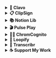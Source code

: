 <details>
  <summary><strong>🚀 Clavo</strong></summary>

  <br/>
 <a href="https://clavo.vercel.app">
  <img
    src="https://img.shields.io/badge/📚%20Clavo-temporarily--down-red?style=for-the-badge"
    alt="Clavo Temporarily Down"
  />
</a>
  <br/>
  
  A Student-Powered Course-Review Platform for BCIT Students to share and browse honest feedback on every course.  
  
  <a href="https://clavo.vercel.app">
    <img src="https://i.ibb.co/9HrZ84Zf/ogimage.png" width="800px" alt="Clavo Screenshot" border="0" />
  </a>

  ## 📝 Core Features
  - **Anonymous Reviews**  
    Share and browse honest feedback on BCIT CST courses without revealing your identity.
  - **Course Search & Filter**  
    Find courses by name and filter by difficulty, likes, or usefulness to explore what suits you best.
  - **Program-Powered Search**  
    Search for your program by keyword to quickly find matching courses and information.
  - **Clavo Community Q&A**  
    Ask and answer questions about courses, instructors, or programs to help and learn from others.
  <br/>
</details>

<details>
  <summary><strong>📋 ClipSign</strong></summary>

  <br/>
  
  [![Use ClipSign on Raycast](https://img.shields.io/badge/ClipSign-Use_on_Raycast-blue?style=for-the-badge)](https://www.raycast.com/gdcho/clipsign)
   <br/>
  Generate, store, and instantly paste your personalized electronic signature anywhere via Raycast. 
  
  <a href="https://www.raycast.com/gdcho/clipsign">
    <img src="https://i.ibb.co/8g4ZCBjX/Screenshot-2025-06-29-at-12-50-08-AM.png" width="800px" alt="Clipsign Screenshot1" border="0" />
  </a>

   ## 📝 Core Features
  - **Upload Image**  
    Import a photo or scan of your handwritten signature to use as a base.
  - **Create Signatures**  
    Design new electronic signatures from custom text and a variety of fonts.
  - **Manage Signatures**  
    Organize your signature library—copy to clipboard or delete entries with ease.  
  
  <br/>
</details>

<details>
  <summary><strong>📚 Notion Lib</strong></summary>

  <br/>
  
  [![Use Notion Lib on Chrome](https://img.shields.io/badge/Notion%20Lib-Use_on_Chrome-green?style=for-the-badge)](https://chromewebstore.google.com/detail/combmindkcecamkcbimhgapdcmgbejlf?utm_source=item-share-cb)
   <br/>
  Easily add books to your Notion library directly from your browser via this Chrome extension.
  
  <a href="https://chromewebstore.google.com/detail/combmindkcecamkcbimhgapdcmgbejlf?utm_source=item-share-cb">
    <img src="https://i.ibb.co/zHVkG7H2/Notion-Lib-800-x-500-px-1.png" width="800px" alt="Notion Lib Screenshot" border="0" />
  </a>

   ## 📖 Core Features
  - **Search Books**  
    Search for books and retrieve detailed information seamlessly.
  - **Add to Notion**  
    Instantly add selected books with details to your Notion library with one click.
  - **Manage API Keys**  
    Configure your Notion and Google Books API keys directly within the extension.  
  
  <br/>
</details>

<details>
  <summary><strong>🎬 Pulse Play</strong></summary>

  <br/>
  
  [![Use Pulse Play on Chrome](https://img.shields.io/badge/Pulse%20Play-Use_on_Chrome-green?style=for-the-badge)](https://chromewebstore.google.com/detail/pikagldkaaepekolfnnbanillcgaiffe?utm_source=item-share-cb)
   <br/>
  Supercharge your video experience with Pulse Play. Hold a hotkey to instantly speed up videos — perfect for lectures, tutorials, or your favorite shows.
 
  <a href="https://chromewebstore.google.com/detail/pikagldkaaepekolfnnbanillcgaiffe?utm_source=item-share-cb">
    <img src="https://i.ibb.co/DgCv5K7T/Untitled-1400-x-560-px.png" width="800px" alt="Pulse Play Screenshot" border="0" />
  </a>

   ## ⚡ Core Features
  - **Hold-to-Boost**  
    Press & hold a hotkey to speed up instantly (just like shorts).
  - **Custom Speeds**  
    Adjust playback from 1.25x – 5x with full control.  
  - **Smart Detection**  
    Works seamlessly with YouTube, Netflix, Vimeo & any HTML5 player.  
  - **Visual Feedback**  
    On-screen speed indicator for clarity.  

  <br/>
</details>


<details>
  <summary><strong>🕵️‍♂️ ChromCognito</strong></summary>

  <br/>

  [![Use ChromCognito on Chrome](https://img.shields.io/badge/Pulse%20Play-Use_on_Chrome-green?style=for-the-badge)](https://chromewebstore.google.com/detail/aoifkanlbdcfdkbofnoodhadmmhllhdg?utm_source=item-share-cb)
  <br/>
  Open links, tabs, and rules in Incognito with full control using this Chrome extension.
  
  <a href="https://chromewebstore.google.com/detail/aoifkanlbdcfdkbofnoodhadmmhllhdg?utm_source=item-share-cb">
    <img src="https://i.ibb.co/0pvm7Wx0/Chrom-Cognito.png" width="800px" alt="ChromCognito Screenshot" border="0" />
  </a>

   ## 🕶️ Core Features
  - **Hotkey Support**  
    Open Incognito tabs instantly with customizable shortcuts.  
  - **Context Menu Actions**  
    Right-click any link and send it directly to Incognito.  
  - **Auto-Incognito Rules**  
    Define rules to always open specific sites in Incognito.   
  - **Privacy Enhancements**  
    Manage sessions without leaving history behind.  
  
  <br/>
</details>

<details>
  <summary><strong>🔄 Loopify</strong></summary>

  <br/>

  ![Coming Soon](https://img.shields.io/badge/Loopify-Coming_Soon-blueviolet?style=for-the-badge)  
  <br/>
  Capture your screen and convert it instantly into GIFs with Loopify. Perfect for tutorials, demos, and sharing quick clips.  

  <a href="https://github.com/gdcho/loopify">
    <img src="https://i.ibb.co/B2mwYT2D/3.png" width="800px" alt="Loopify Screenshot" border="0" />
  </a>

   ## 🎬 Core Features
  - **Screen Capture**  
    Record your screen with adjustable frame rates.  
  - **GIF Conversion**  
    Convert screen recordings into smooth, optimized GIFs.  
  - **Quality Settings**  
    Balance quality and file size with flexible options.  
  - **Recent GIFs**  
    Quickly access and download your latest creations.  

  <br/>
</details>

<details>
  <summary><strong>📝 Transcribr</strong></summary>

  <br/>

  ![Coming Soon](https://img.shields.io/badge/Transcribr-Coming_Soon-teal?style=for-the-badge)  
  <br/>
  Transcribe computer audio into text instantly with a clean, intuitive interface powered by the Web Speech API.  

  <a href="https://github.com/gdcho/transcribr">
    <img src="https://i.ibb.co/7xT075PG/4.png" width="800px" alt="Transcribr Screenshot" border="0" />
  </a>

   ## 🎤 Core Features
  - **Real-Time Recognition**  
    Convert computer audio into live text.  
  - **Multi-Language Support**  
    Transcribe across languages and dialects.  
  - **Auto-Save Transcriptions**  
    Automatically save your transcripts locally.  
  - **Quick Access**  
    Start or stop with hotkeys or the context menu.  

  <br/>
</details>

<details>
  <summary><strong>☕ Support My Work</strong></summary>

   <br/>

  <a href="https://www.buymeacoffee.com/rjsgml" target="_blank">
    <img
      src="https://img.shields.io/badge/Buy%20Me%20a%20Coffee-Donate-yellow?style=for-the-badge&logo=buy-me-a-coffee&logoColor=white"
      alt="Buy Me a Coffee"
    />
  </a>  

  Your support helps me dedicate more time to building meaningful solutions.

   <a href="https://www.linkedin.com/company/rj-labs/">
    <img src="https://i.ibb.co/bcBz54k/Black-Abstract-Software-Technology-Corporate-Linked-In-Banner-1.png" width="800px" alt="rj labs banner" border="0" />
  </a>
  
  <br/>
</details>
